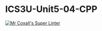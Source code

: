 # ICS3U-Unit5-04-CPP

[![Mr Coxall's Super Linter](https://github.com/maliksalem1/ICS3U-Unit5-04-CPP/workflows/Mr%20Coxall's%20Super%20Linter/badge.svg)](https://github.com/maliksalem1/ICS3U-Unit5-04-CPP/actions/)

